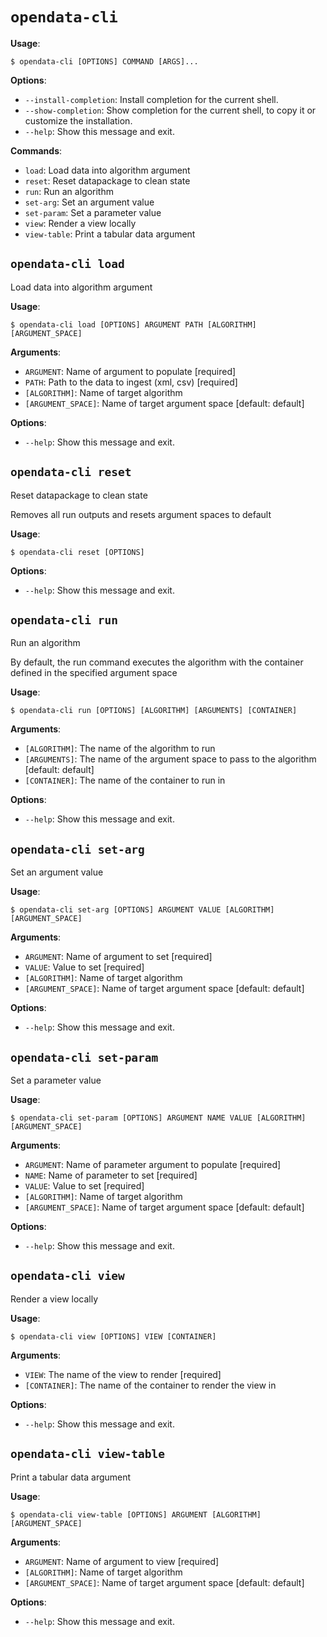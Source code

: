 # `opendata-cli`

**Usage**:

```console
$ opendata-cli [OPTIONS] COMMAND [ARGS]...
```

**Options**:

* `--install-completion`: Install completion for the current shell.
* `--show-completion`: Show completion for the current shell, to copy it or customize the installation.
* `--help`: Show this message and exit.

**Commands**:

* `load`: Load data into algorithm argument
* `reset`: Reset datapackage to clean state
* `run`: Run an algorithm
* `set-arg`: Set an argument value
* `set-param`: Set a parameter value
* `view`: Render a view locally
* `view-table`: Print a tabular data argument

## `opendata-cli load`

Load data into algorithm argument

**Usage**:

```console
$ opendata-cli load [OPTIONS] ARGUMENT PATH [ALGORITHM] [ARGUMENT_SPACE]
```

**Arguments**:

* `ARGUMENT`: Name of argument to populate  [required]
* `PATH`: Path to the data to ingest (xml, csv)  [required]
* `[ALGORITHM]`: Name of target algorithm
* `[ARGUMENT_SPACE]`: Name of target argument space  [default: default]

**Options**:

* `--help`: Show this message and exit.

## `opendata-cli reset`

Reset datapackage to clean state

Removes all run outputs and resets argument spaces to default

**Usage**:

```console
$ opendata-cli reset [OPTIONS]
```

**Options**:

* `--help`: Show this message and exit.

## `opendata-cli run`

Run an algorithm

By default, the run command executes the algorithm with the container
defined in the specified argument space

**Usage**:

```console
$ opendata-cli run [OPTIONS] [ALGORITHM] [ARGUMENTS] [CONTAINER]
```

**Arguments**:

* `[ALGORITHM]`: The name of the algorithm to run
* `[ARGUMENTS]`: The name of the argument space to pass to the algorithm  [default: default]
* `[CONTAINER]`: The name of the container to run in

**Options**:

* `--help`: Show this message and exit.

## `opendata-cli set-arg`

Set an argument value

**Usage**:

```console
$ opendata-cli set-arg [OPTIONS] ARGUMENT VALUE [ALGORITHM] [ARGUMENT_SPACE]
```

**Arguments**:

* `ARGUMENT`: Name of argument to set  [required]
* `VALUE`: Value to set  [required]
* `[ALGORITHM]`: Name of target algorithm
* `[ARGUMENT_SPACE]`: Name of target argument space  [default: default]

**Options**:

* `--help`: Show this message and exit.

## `opendata-cli set-param`

Set a parameter value

**Usage**:

```console
$ opendata-cli set-param [OPTIONS] ARGUMENT NAME VALUE [ALGORITHM] [ARGUMENT_SPACE]
```

**Arguments**:

* `ARGUMENT`: Name of parameter argument to populate  [required]
* `NAME`: Name of parameter to set  [required]
* `VALUE`: Value to set  [required]
* `[ALGORITHM]`: Name of target algorithm
* `[ARGUMENT_SPACE]`: Name of target argument space  [default: default]

**Options**:

* `--help`: Show this message and exit.

## `opendata-cli view`

Render a view locally

**Usage**:

```console
$ opendata-cli view [OPTIONS] VIEW [CONTAINER]
```

**Arguments**:

* `VIEW`: The name of the view to render  [required]
* `[CONTAINER]`: The name of the container to render the view in

**Options**:

* `--help`: Show this message and exit.

## `opendata-cli view-table`

Print a tabular data argument

**Usage**:

```console
$ opendata-cli view-table [OPTIONS] ARGUMENT [ALGORITHM] [ARGUMENT_SPACE]
```

**Arguments**:

* `ARGUMENT`: Name of argument to view  [required]
* `[ALGORITHM]`: Name of target algorithm
* `[ARGUMENT_SPACE]`: Name of target argument space  [default: default]

**Options**:

* `--help`: Show this message and exit.
